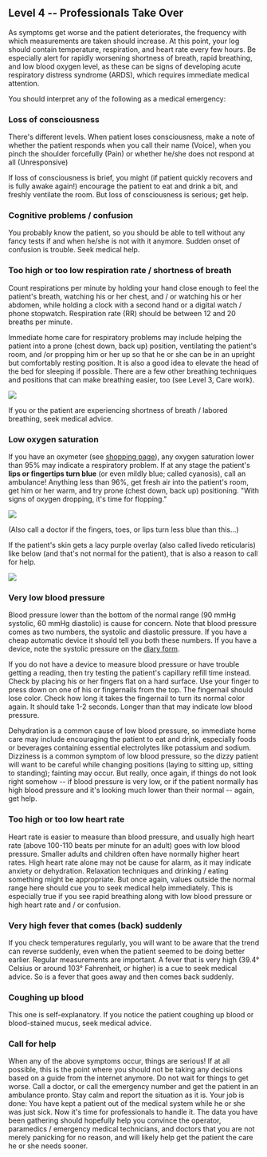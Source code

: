 ## Level 4 -- Professionals Take Over

As symptoms get worse and the patient deteriorates, the frequency with which measurements are taken should increase. At this point, your log should contain temperature, respiration, and heart rate every few hours. Be especially alert for rapidly worsening shortness of breath, rapid breathing, and low blood oxygen level, as these can be signs of developing acute respiratory distress syndrome (ARDS), which requires immediate medical attention. 

You should interpret any of the following as a medical emergency:

### Loss of consciousness

There's different levels. When patient loses consciousness, make a note of whether the patient responds when you call their name (Voice), when you pinch the shoulder forcefully (Pain) or whether he/she does not respond at all (Unresponsive)

If loss of consciousness is brief, you might (if patient quickly recovers and is fully awake again!) encourage the patient to eat and drink a bit, and freshly ventilate the room. But loss of consciousness is serious; get help.

### Cognitive problems / confusion

You probably know the patient, so you should be able to tell without any fancy tests if and when he/she is not with it anymore. Sudden onset of confusion is trouble. Seek medical help.

### Too high or too low respiration rate / shortness of breath

Count respirations per minute by holding your hand close enough to feel the patient's breath, watching his or her chest, and / or watching his or her abdomen, while holding a clock with a second hand or a digital watch / phone stopwatch. Respiration rate (RR) should be between 12 and 20 breaths per minute. 

Immediate home care for respiratory problems may include helping the patient into a prone (chest down, back up) position, ventilating the patient's room, and /or propping him or her up so that he or she can be in an upright but comfortably resting position. It is also a good idea to elevate the head of the bed for sleeping if possible. There are a few other breathing techniques and positions that can make breathing easier, too (see Level 3, Care work).

![](/images/dyspnoe.png)

If you or the patient are experiencing shortness of breath / labored breathing, seek medical advice. 

### Low oxygen saturation

If you have an oxymeter (see [shopping page](/shopping)), any oxygen saturation lower than 95% may indicate a respiratory problem. If at any stage the patient's **lips or fingertips turn blue** (or even mildly blue; called cyanosis), call an ambulance! Anything less than 96%, get fresh air into the patient's room, get him or her warm, and try prone (chest down, back up) positioning. "With signs of oxygen dropping, it's time for flopping." 

![](/images/cyanosis.png)

(Also call a doctor if the fingers, toes, or lips turn less blue than this...)

If the patient's skin gets a lacy purple overlay (also called livedo reticularis) like below (and that's not normal for the patient), that is also a reason to call for help.

![](/images/livedo-reticularis.png)

### Very low blood pressure

Blood pressure lower than the bottom of the normal range (90 mmHg systolic, 60 mmHg diastolic) is cause for concern. Note that blood pressure comes as two numbers, the systolic and diastolic pressure. If you have a cheap automatic device it should tell you both these numbers. If you have a device, note the systolic pressure on the [diary form](/images/covid-diary.pdf).

If you do not have a device to measure blood pressure or have trouble getting a reading, then try testing the patient's capillary refill time instead. Check by placing his or her fingers flat on a hard surface. Use your finger to press down on one of his or fingernails from the top. The fingernail should lose color. Check how long it takes the fingernail to turn its normal color again. It should take 1-2 seconds. Longer than that may indicate low blood pressure. 

Dehydration is a common cause of low blood pressure, so immediate home care may include encouraging the patient to eat and drink, especially foods or beverages containing essential electrolytes like potassium and sodium. Dizziness is a common symptom of low blood pressure, so the dizzy patient will want to be careful while changing positions (laying to sitting up, sitting to standing); fainting may occur. But really, once again, if things do not look right somehow -- if blood pressure is very low, or if the patient normally has high blood pressure and it's looking much lower than their normal -- again, get help.

### Too high or too low heart rate

Heart rate is easier to measure than blood pressure, and usually high heart rate (above 100-110 beats per minute for an adult) goes with low blood pressure. Smaller adults and children often have normally higher heart rates. High heart rate alone may not be cause for alarm, as it may indicate anxiety or dehydration. Relaxation techniques and drinking / eating something might be appropriate. But once again, values outside the normal range here should cue you to seek medical help immediately. This is especially true if you see rapid breathing along with low blood pressure or high heart rate and / or confusion. 

### Very high fever that comes (back) suddenly

If you check temperatures regularly, you will want to be aware that the trend can reverse suddenly, even when the patient seemed to be doing better earlier. Regular measurements are important. A fever that is very high (39.4° Celsius or around 103° Fahrenheit, or higher) is a cue to seek medical advice. So is a fever that goes away and then comes back suddenly. 

### Coughing up blood

This one is self-explanatory. If you notice the patient coughing up blood or blood-stained mucus, seek medical advice.

### Call for help

When any of the above symptoms occur, things are serious! If at all possible, this is the point where you should not be taking any decisions based on a guide from the internet anymore. Do not wait for things to get worse. Call a doctor, or call the emergency number and get the patient in an ambulance pronto. Stay calm and report the situation as it is. Your job is done: You have kept a patient out of the medical system while he or she was just sick. Now it's time for professionals to handle it. The data you have been gathering should hopefully help you convince the operator, paramedics / emergency medical technicians, and doctors that you are not merely panicking for no reason, and will likely help get the patient the care he or she needs sooner.
